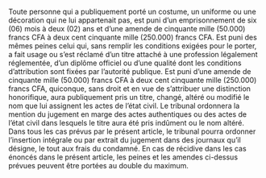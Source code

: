 Toute personne qui a publiquement porté un costume, un uniforme ou une décoration qui ne lui appartenait pas, est puni d’un emprisonnement de six (06) mois à deux (02) ans et d’une amende de cinquante mille (50.000) francs CFA à deux cent cinquante mille (250.000) francs CFA.
Est puni des mêmes peines celui qui, sans remplir les conditions exigées pour le porter, a fait usage ou s’est réclamé d’un titre attaché à une profession légalement réglementée, d’un diplôme officiel ou d’une qualité dont les conditions d’attribution sont fixées par l’autorité publique.
Est puni d’une amende de cinquante mille (50.000) francs CFA à deux cent cinquante mille (250.000) francs CFA, quiconque, sans droit et en vue de s’attribuer une distinction honorifique, aura publiquement pris un titre, changé, altéré ou modifié le nom que lui assignent les actes de l’état civil.
Le tribunal ordonnera la mention du jugement en marge des actes authentiques ou des actes de l’état civil dans lesquels le titre aura été pris indûment ou le nom altéré.
Dans tous les cas prévus par le présent article, le tribunal pourra ordonner l’insertion intégrale ou par extrait du jugement dans des journaux qu’il désigne, le tout aux frais du condamné.
En cas de récidive dans les cas énoncés dans le présent article, les peines et les amendes ci-dessus prévues peuvent être portées au double du maximum.